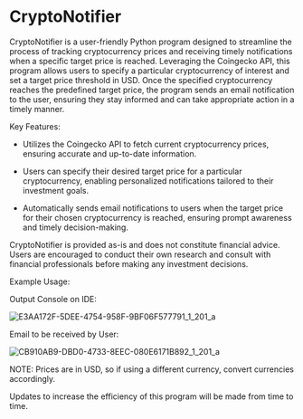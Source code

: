 # CryptoNotifier

CryptoNotifier is a user-friendly Python program designed to streamline the process of tracking cryptocurrency prices and receiving timely notifications when a specific target price is reached. Leveraging the Coingecko API, this program allows users to specify a particular cryptocurrency of interest and set a target price threshold in USD. Once the specified cryptocurrency reaches the predefined target price, the program sends an email notification to the user, ensuring they stay informed and can take appropriate action in a timely manner.

Key Features:

- Utilizes the Coingecko API to fetch current cryptocurrency prices, ensuring accurate and up-to-date information.

- Users can specify their desired target price for a particular cryptocurrency, enabling personalized notifications tailored to their investment goals.

- Automatically sends email notifications to users when the target price for their chosen cryptocurrency is reached, ensuring prompt awareness and timely decision-making.


CryptoNotifier is provided as-is and does not constitute financial advice. Users are encouraged to conduct their own research and consult with financial professionals before making any investment decisions.


Example Usage:

Output Console on IDE:

![E3AA172F-5DEE-4754-958F-9BF06F577791_1_201_a](https://github.com/user-attachments/assets/385761d7-ccf1-48fe-8a4f-a094777ab3fb)

Email to be received by User:


![CB910AB9-DBD0-4733-8EEC-080E6171B892_1_201_a](https://github.com/user-attachments/assets/d9679c1b-17d5-43b8-8875-6161e829f3c7)





NOTE: Prices are in USD, so if using a different currency, convert currencies accordingly.


Updates to increase the efficiency of this program will be made from time to time.
